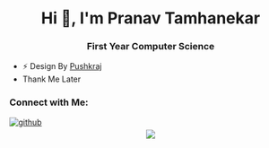 <div align="center">
<h1>Hi 👋, I'm Pranav Tamhanekar</h1>
<h3 >First Year Computer Science</h3>
</div>

- ⚡ Design By [Pushkraj](https://github.com/PushkraJ99)
- Thank Me Later

<h3>Connect with Me:</h3>
<a href="https://github.com/Pranav-Tamhanekar " target="_blank">
<img src=https://img.shields.io/badge/github-%2324292e.svg?&style=for-the-badge&logo=github&logoColor=white alt=github style="margin-bottom: 5px;" />
</a>

<div align="center">
<img src="https://komarev.com/ghpvc/?username=Pranav-Tamhanekar&&style=flat-square" align="center" />
</div>  
